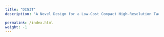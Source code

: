 ```yaml
---
title: "DIGIT"
description: "A Novel Design for a Low-Cost Compact High-Resolution Tactile Sensor with Application to In-Hand Manipulation"

permalink: /index.html
weight: -1
---
```


